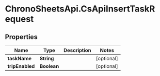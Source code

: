 # ChronoSheetsApi.CsApiInsertTaskRequest

## Properties
Name | Type | Description | Notes
------------ | ------------- | ------------- | -------------
**taskName** | **String** |  | [optional] 
**tripEnabled** | **Boolean** |  | [optional] 


